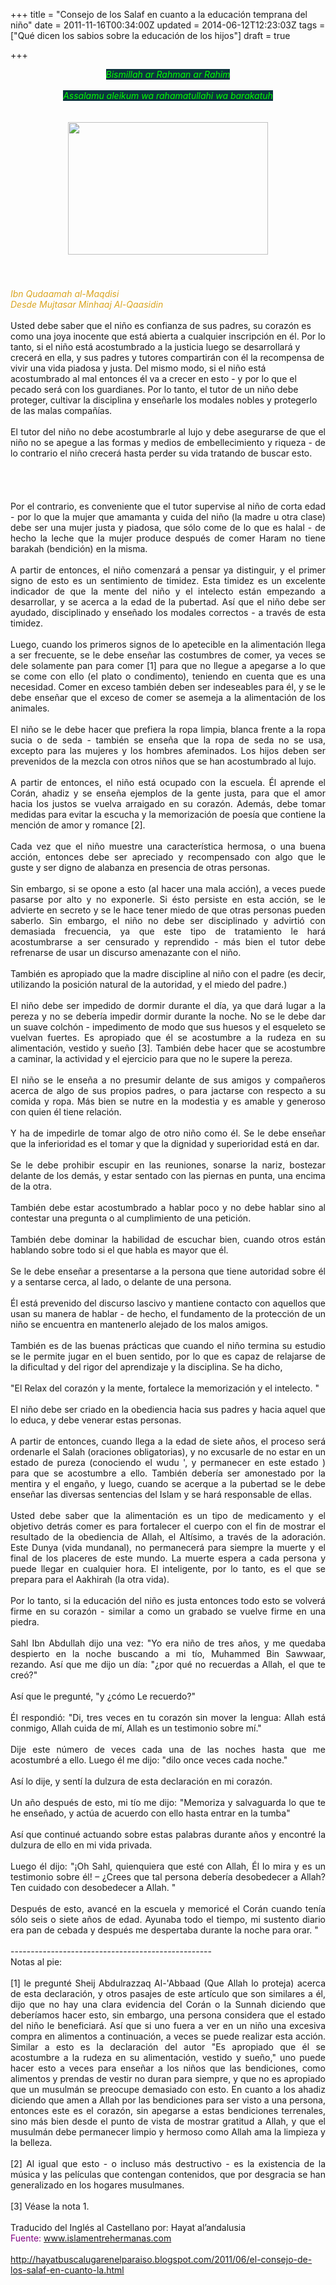 +++
title = "Consejo de los Salaf en cuanto a la educación temprana del niño"
date = 2011-11-16T00:34:00Z
updated = 2014-06-12T12:23:03Z
tags = ["Qué dicen los sabios sobre la educación de los hijos"]
draft = true

+++

<div dir="ltr" style="text-align: left;" trbidi="on"><div style="margin: auto; text-align: center; width: 100%;"></div><div style="text-align: center;"><i><span style="background-color: #0c343d; color: lime; font-family: inherit;">Bismillah ar Rahman ar Rahim</span></i></div><i style="background-color: #0c343d;"><span style="color: lime; font-family: inherit;"></span></i><br /><div style="text-align: center;"><span style="color: lime; font-family: inherit;"><i style="background-color: #0c343d;">Assalamu aleikum wa rahamatullahi wa barakatuh</i></span></div><div style="text-align: center;"><span style="color: lime; font-family: inherit;"><i style="background-color: #0c343d;"><br /></i></span></div><div class="separator" style="clear: both; text-align: center;"></div><br /><div class="separator" style="clear: both; text-align: center;"><a href="http://1.bp.blogspot.com/-4MbshrPfhrw/Uf2bNtc0trI/AAAAAAAAEzs/M-tZv7F4_Kg/s1600/background-72244_640.jpg" imageanchor="1" style="margin-left: 1em; margin-right: 1em;"><img border="0" height="212" src="http://1.bp.blogspot.com/-4MbshrPfhrw/Uf2bNtc0trI/AAAAAAAAEzs/M-tZv7F4_Kg/s320/background-72244_640.jpg" width="320" /></a></div><div style="text-align: center;"><span style="color: lime; font-family: inherit;"><i style="background-color: #0c343d;"><br /></i></span></div><span style="color: goldenrod; font-size: medium;"><i><br /></i></span><span style="color: goldenrod;"><i><br /></i></span><i><span style="line-height: normal;"><span style="color: goldenrod;">Ibn Qudaamah  al-Maqdisi<br />Desde Mujtasar Minhaaj Al-Qaasidin</span></span></i><br /><br /><span style="text-align: justify;">Usted debe  saber que el niño es confianza de sus padres, su corazón es como una joya  inocente que está abierta a cualquier inscripción en él. Por lo tanto, si el  niño está acostumbrado a la justicia luego se desarrollará y crecerá en ella, y  sus padres y tutores compartirán con él la recompensa de vivir una vida piadosa  y justa. Del mismo modo, si el niño está acostumbrado al mal entonces él va a  crecer en esto - y por lo que el pecado será con los guardianes. Por lo tanto,  el tutor de un niño debe proteger, cultivar la disciplina y enseñarle los  modales nobles y protegerlo de las malas compañías.</span><br /><div style="text-align: justify;"><br /></div><div style="text-align: justify;">El tutor del niño no  debe acostumbrarle al lujo y debe asegurarse de que el niño no se apegue a las  formas y medios de embellecimiento y riqueza - de lo contrario el niño crecerá  hasta perder su vida tratando de buscar esto.</div><div style="text-align: justify;"><br /><br /><br /><a name='more'></a><br /></div><div style="text-align: justify;">Por el contrario, es  conveniente que el tutor supervise al niño de corta edad - por lo que la mujer  que amamanta y cuida del niño (la madre u otra clase) debe ser una mujer justa y  piadosa, que sólo come de lo que es halal - de hecho la leche que la mujer  produce después de comer Haram no tiene barakah (bendición) en la  misma.</div><div style="text-align: justify;"><br /></div><div style="text-align: justify;">A partir de entonces, el niño comenzará a pensar ya distinguir, y  el primer signo de esto es un sentimiento de timidez. Esta timidez es un  excelente indicador de que la mente del niño y el intelecto están empezando a  desarrollar, y se acerca a la edad de la pubertad. Así que el niño debe ser  ayudado, disciplinado y enseñado los modales correctos - a través de esta  timidez.</div><div style="text-align: justify;"><br /></div><div style="text-align: justify;">Luego, cuando los primeros signos de lo apetecible en la  alimentación llega a ser frecuente, se le debe enseñar las costumbres de comer,  ya veces se dele solamente pan para comer [1] para que no llegue a apegarse a lo  que se come con ello (el plato o condimento), teniendo en cuenta que es una  necesidad. Comer en exceso también deben ser indeseables para él, y se le debe  enseñar que el exceso de comer se asemeja a la alimentación de los  animales.</div><div style="text-align: justify;"><br /></div><div style="text-align: justify;">El niño se le debe hacer que prefiera la ropa limpia, blanca  frente a la ropa sucia o de seda - también se enseña que la ropa de seda no se  usa, excepto para las mujeres y los hombres afeminados. Los hijos deben ser  prevenidos de la mezcla con otros niños que se han acostumbrado al  lujo.</div><div style="text-align: justify;"><br /></div><div style="text-align: justify;">A partir de entonces, el niño está ocupado con la escuela. Él  aprende el Corán, ahadiz y se enseña ejemplos de la gente justa, para que el  amor hacia los justos se vuelva arraigado en su corazón. Además, debe tomar  medidas para evitar la escucha y la memorización de poesía que contiene la  mención de amor y romance [2].</div><div style="text-align: justify;"><br /></div><div style="text-align: justify;">Cada vez que el niño muestre una  característica hermosa, o una buena acción, entonces debe ser apreciado y  recompensado con algo que le guste y ser digno de alabanza en presencia de otras  personas.</div><div style="text-align: justify;"><br /></div><div style="text-align: justify;">Sin embargo, si se opone a esto (al hacer una mala acción), a  veces puede pasarse por alto y no exponerle. Si ésto persiste en esta acción, se  le advierte en secreto y se le hace tener miedo de que otras personas pueden  saberlo. Sin embargo, el niño no debe ser disciplinado y advirtió con demasiada  frecuencia, ya que este tipo de tratamiento le hará acostumbrarse a ser  censurado y reprendido - más bien el tutor debe refrenarse de usar un discurso  amenazante con el niño.</div><div style="text-align: justify;"><br /></div><div style="text-align: justify;">También es apropiado que la madre discipline al  niño con el padre (es decir, utilizando la posición natural de la autoridad, y  el miedo del padre.)</div><div style="text-align: justify;"><br /></div><div style="text-align: justify;">El niño debe ser impedido de dormir durante el día,  ya que dará lugar a la pereza y no se debería impedir dormir durante la noche.  No se le debe dar un suave colchón - impedimento de modo que sus huesos y el  esqueleto se vuelvan fuertes. Es apropiado que él se acostumbre a la rudeza en  su alimentación, vestido y sueño [3]. También debe hacer que se acostumbre a  caminar, la actividad y el ejercicio para que no le supere la pereza.</div><div style="text-align: justify;"><br /></div><div style="text-align: justify;">El  niño se le enseña a no presumir delante de sus amigos y compañeros acerca de  algo de sus propios padres, o para jactarse con respecto a su comida y ropa. Más  bien se nutre en la modestia y es amable y generoso con quien él tiene relación.  </div><div style="text-align: justify;"><br /></div><div style="text-align: justify;">Y ha de impedirle de tomar algo de otro niño como él. Se le debe enseñar  que la inferioridad es el tomar y que la dignidad y superioridad está en dar.  </div><div style="text-align: justify;"><br /></div><div style="text-align: justify;">Se le debe prohibir escupir en las reuniones, sonarse la nariz, bostezar  delante de los demás, y estar sentado con las piernas en punta, una encima de la  otra.</div><div style="text-align: justify;"><br /></div><div style="text-align: justify;">También debe estar acostumbrado a hablar poco y no debe hablar sino  al contestar una pregunta o al cumplimiento de una petición. </div><div style="text-align: justify;"><br /></div><div style="text-align: justify;">También  debe dominar la habilidad de escuchar bien, cuando otros están hablando sobre  todo si el que habla es mayor que él. </div><div style="text-align: justify;"><br /></div><div style="text-align: justify;">Se le debe enseñar a presentarse a  la persona que tiene autoridad sobre él y a sentarse cerca, al lado, o delante  de una persona.</div><div style="text-align: justify;"><br /></div><div style="text-align: justify;">Él está prevenido del discurso lascivo y mantiene  contacto con aquellos que usan su manera de hablar - de hecho, el fundamento de  la protección de un niño se encuentra en mantenerlo alejado de los malos  amigos.</div><div style="text-align: justify;"><br /></div><div style="text-align: justify;">También es de las buenas prácticas que cuando el niño termina su  estudio se le permite jugar en el buen sentido, por lo que es capaz de relajarse  de la dificultad y del rigor del aprendizaje y la disciplina. Se ha  dicho,</div><div style="text-align: justify;"><br /></div><div style="text-align: justify;">"El Relax del corazón y la mente, fortalece la memorización y el  intelecto. "</div><div style="text-align: justify;"><br /></div><div style="text-align: justify;">El niño debe ser criado en la obediencia hacia sus padres y  hacia aquel que lo educa, y debe venerar estas personas.</div><div style="text-align: justify;"><br /></div><div style="text-align: justify;">A partir de  entonces, cuando llega a la edad de siete años, el proceso será ordenarle el  Salah (oraciones obligatorias), y no excusarle de no estar en un estado de  pureza (conociendo el wudu ', y permanecer en este estado ) para que se  acostumbre a ello. También debería ser amonestado por la mentira y el engaño, y  luego, cuando se acerque a la pubertad se le debe enseñar las diversas  sentencias del Islam y se hará responsable de ellas.</div><div style="text-align: justify;"><br /></div><div style="text-align: justify;">Usted debe saber que  la alimentación es un tipo de medicamento y el objetivo detrás comer es para  fortalecer el cuerpo con el fin de mostrar el resultado de la obediencia de  Allah, el Altísimo, a través de la adoración. Este Dunya (vida mundanal), no  permanecerá para siempre la muerte y el final de los placeres de este mundo. La  muerte espera a cada persona y puede llegar en cualquier hora. El inteligente,  por lo tanto, es el que se prepara para el Aakhirah (la otra vida).</div><div style="text-align: justify;"><br /></div><div style="text-align: justify;">Por  lo tanto, si la educación del niño es justa entonces todo esto se volverá firme  en su corazón - similar a como un grabado se vuelve firme en una  piedra.</div><div style="text-align: justify;"><br /></div><div style="text-align: justify;">Sahl Ibn Abdullah dijo una vez: "Yo era niño de tres años, y me  quedaba despierto en la noche buscando a mi tío, Muhammed Bin Sawwaar, rezando.  Así que me dijo un día: "¿por qué no recuerdas a Allah, el que te  creó?"</div><div style="text-align: justify;"><br /></div><div style="text-align: justify;">Así que le pregunté, "y ¿cómo Le recuerdo?"</div><div style="text-align: justify;"><br /></div><div style="text-align: justify;">Él respondió:  "Di, tres veces en tu corazón sin mover la lengua: Allah está conmigo, Allah  cuida de mí, Allah es un testimonio sobre mí."</div><div style="text-align: justify;"><br /></div><div style="text-align: justify;">Dije este número de veces  cada una de las noches hasta que me acostumbré a ello. Luego él me dijo: "dilo  once veces cada noche."</div><div style="text-align: justify;"><br /></div><div style="text-align: justify;">Así lo dije, y sentí la dulzura de esta  declaración en mi corazón.</div><div style="text-align: justify;"><br /></div><div style="text-align: justify;">Un año después de esto, mi tío me dijo:  "Memoriza y salvaguarda lo que te he enseñado, y actúa de acuerdo con ello hasta  entrar en la tumba"</div><div style="text-align: justify;"><br /></div><div style="text-align: justify;">Así que continué actuando sobre estas palabras  durante años y encontré la dulzura de ello en mi vida privada.</div><div style="text-align: justify;"><br /></div><div style="text-align: justify;">Luego él  dijo: "¡Oh Sahl, quienquiera que esté con Allah, Él lo mira y es un testimonio  sobre él! – ¿Crees que tal persona debería desobedecer a Allah? Ten cuidado con  desobedecer a Allah. "</div><div style="text-align: justify;"><br /></div><div style="text-align: justify;">Después de esto, avancé en la escuela y memoricé  el Corán cuando tenía sólo seis o siete años de edad. Ayunaba todo el tiempo, mi  sustento diario era pan de cebada y después me despertaba durante la noche para  orar. "</div><div style="text-align: justify;"><br /></div><div style="text-align: justify;">-------------------------------------------------- </div><div style="text-align: justify;">Notas al  pie:</div><div style="text-align: justify;"><br /></div><div style="text-align: justify;">[1] le pregunté Sheij Abdulrazzaq Al-'Abbaad (Que Allah lo proteja)  acerca de esta declaración, y otros pasajes de este artículo que son similares a  él, dijo que no hay una clara evidencia del Corán o la Sunnah diciendo que  deberíamos hacer esto, sin embargo, una persona considera que el estado del niño  le beneficiará. Así que si uno fuera a ver en un niño una excesiva compra en  alimentos a continuación, a veces se puede realizar esta acción. Similar a esto  es la declaración del autor "Es apropiado que él se acostumbre a la rudeza en su  alimentación, vestido y sueño," uno puede hacer esto a veces para enseñar a los  niños que las bendiciones, como alimentos y prendas de vestir no duran para  siempre, y que no es apropiado que un musulmán se preocupe demasiado con esto.  En cuanto a los ahadiz diciendo que amen a Allah por las bendiciones para ser  visto a una persona, entonces este es el corazón, sin apegarse a estas  bendiciones terrenales, sino más bien desde el punto de vista de mostrar  gratitud a Allah, y que el musulmán debe permanecer limpio y hermoso como Allah  ama la limpieza y la belleza.</div><div style="text-align: justify;"><br /></div><div style="text-align: justify;">[2] Al igual que esto - o incluso más  destructivo - es la existencia de la música y las películas que contengan  contenidos, que por desgracia se han generalizado en los hogares  musulmanes.</div><br />[3] Véase la nota 1.<br /><br />Traducido del Inglés al  Castellano por: Hayat al’andalusia<br /><span style="color: purple;">Fuente: </span><span style="color: purple;"><a href="http://www.islamentrehermanas.com/">www.islamentrehermanas.com</a></span><br /><br /><a href="http://hayatbuscalugarenelparaiso.blogspot.com/2011/06/el-consejo-de-los-salaf-en-cuanto-la.html">http://hayatbuscalugarenelparaiso.blogspot.com/2011/06/el-consejo-de-los-salaf-en-cuanto-la.html</a></div>
